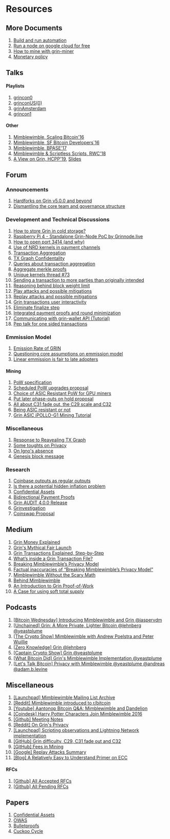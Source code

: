 # Resources

## More Documents

1. [Build and run automation](extra-documents/build-run-automation.md) </br>
2. [Run a node on google cloud for free](extra-documents/google-cloud-node.md) </br>
3. [How to mine with grin-miner](extra-documents/how-to-mine.md) </br>
4. [Monetary policy](extra-documents/monetary-policy.md) </br>


## Talks

#### Playlists

1. [grincon0](https://www.youtube.com/playlist?list=PLvgCPbagiHgqYdVUj-ylqhsXOifWrExiq) </br>
2. [grinconUS(0)](https://www.youtube.com/playlist?list=PLvgCPbagiHgqOe0z_xgrIsGq-ayVZcNjy) </br>
3. [grinAmsterdam](https://www.youtube.com/playlist?list=PLvgCPbagiHgpJXhrKAJu0Q-mbCVhpqgu7) </br>
4. [grincon1](https://www.youtube.com/playlist?list=PLvgCPbagiHgrQa5KVt4XixK9t_NbfpkuP) </br>

#### Other

1. [Mimblewimble, Scaling Bitcoin'16](https://www.youtube.com/watch?v=8BLWUUPfh2Q&t=1h29m20s) </br>
2. [Mimblewimble, SF Bitcoin Developers`16](https://www.youtube.com/watch?v=aHTRlbCaUyM&t=133s) </br>
3. [Mimblewimble, BPASE'17](https://www.youtube.com/watch?v=XiUGu48JTd0&feature=youtu.be) </br>
4. [Mimblewimble & Scriptless Scripts, RWC'18](https://www.youtube.com/watch?v=EN-JMlzr8Qw) </br>
5. [A View on Grin, HCPP'19](https://www.youtube.com/watch?v=NShVKX6Ra7Y), [Slides](https://docs.google.com/presentation/d/1PbtPV8WwDcWdnqBZHUMU7Cgr0P98NzDnuRRt2y251nU/edit#slide=id.g1a9d89a04cc779b5_0) </br>

## Forum

### Announcements
1. [Hardforks on Grin v5.0.0 and beyond](https://forum.grin.mw/t/network-upgrades-hard-forks-on-grin-v5-0-0-and-beyond/7231) </br>
2. [Dismantling the core team and governance structure](https://forum.grin.mw/t/dismantling-the-core-team-and-governance-structure/7801)</br>

### Development and  Technical Discussions

1. [How to store Grin in cold storage?](https://forum.grin.mw/t/how-to-store-grin-in-cold-storage/5375)</br>
2. [Raspberry Pi 4 - Standalone Grin-Node PoC by Grinnode.live](https://forum.grin.mw/t/raspberry-pi-4-standalone-grin-node-poc-by-grinnode-live/7796) </br>
3. [How to open port 3414 (and why)](https://forum.grin.mw/t/how-to-open-port-3414-and-why/7825)</br>
4. [Use of NRD kernels in payment channels](https://forum.grin.mw/t/use-of-nrd-kernels-in-grin-payment-channels/7298)</br>
5. [Transaction Aggregation](https://forum.grin.mw/t/grin-transaction-aggregation/418)</br>
6. [TX Graph Confidentality](https://forum.grin.mw/t/tx-graph-confidentiality/1260)</br>
7. [Queries about transaction aggregation](https://forum.grin.mw/t/some-queries-about-transaction-aggregation/1753)</br>
8. [Aggregate merkle proofs](https://forum.grin.mw/t/aggregate-merkle-proofs/4948)</br>
9. [Unique kernels thread #73](https://forum.grin.mw/t/unique-kernel-thread-73/7688/14)</br>
10. [Sending a transaction to more parties than originally intended](https://forum.grin.mw/t/sending-a-transaction-to-more-different-parties-than-originally-intended/4985)</br>
11. [Reasoning behind block weight limit](https://forum.grin.mw/t/reasoning-behind-block-weight-limit/6310) </br>
12. [Play attacks and possible mitigations](https://forum.grin.mw/t/play-attacks-and-possible-mitigations/7527) </br>
13. [Replay attacks and possible mitigations](https://forum.grin.mw/t/replay-attacks-and-possible-mitigations/7415)</br>
14. [Grin transactions user interactivity](https://forum.grin.mw/t/grin-transactions-user-interactivity/7738)</br>
15. [Eliminate finalize step](https://forum.grin.mw/t/eliminating-finalize-step/7621)</br>
16. [Integrated payment proofs and round minimization](https://forum.grin.mw/t/integrated-payment-proofs-and-round-minimization/7745)</br>
17. [Communicating with grin-wallet API (Tutorial)](https://forum.grin.mw/t/communicating-with-grin-wallet-api-tutorial/9925/4)
18. [Pep talk for one sided transactions](https://forum.grin.mw/t/pep-talk-for-one-sided-transactions/7361)</br>

### Emmission Model

1.  [Emission Rate of GRIN](https://forum.grin.mw/t/emission-rate-of-grin/171)</br>
2.  [Questioning core assumptions on emmission model](https://forum.grin.mw/t/questioning-core-assumptions-on-our-emissions-model/1414)</br>
3.  [Linear emmission is fair to late adopters](https://forum.grin.mw/t/question-for-statement-linear-emission-is-fair-for-late-adopters/6285)</br>


#### Mining

1. [PoW specification](https://forum.grin.mw/t/pow-specification/7963)</br>
2. [Scheduled PoW upgrades proposal](https://forum.grin.mw/t/scheduled-pow-upgrades-proposal/820)</br>
3. [Choice of ASIC Resistant PoW for GPU miners](https://forum.grin.mw/t/choice-of-asic-resistant-pow-for-gpu-miners/1017)</br>
4. [Put later phase-outs on hold proposal](https://forum.grin.mw/t/grin-improvement-proposal-1-put-later-phase-outs-on-hold-and-rephrase-primary-pow-commitment/4653)</br>
5. [All about C31 fade out, the C29 scale and C32](https://forum.grin.mw/t/all-about-c31-fade-out-the-c29-scale-and-c32/6914)</br>
6. [Being ASIC resistant or not](https://forum.grin.mw/t/being-asic-resistant-or-not/372)</br>
7. [Grin ASIC iPOLLO-G1 Mining Tutorial](https://forum.grin.mw/t/how-to-mine-grin-with-g1-mini-steps/9796)

### Miscellaneous

1. [Response to Reavealing TX Graph](https://forum.grin.mw/t/my-full-response-to-the-blocks-questions/6566)</br>
2. [Some toughts on Privacy](https://forum.grin.mw/t/some-thoughts-on-privacy/6581)</br>
3. [On Igno's absence](https://forum.grin.mw/t/on-ignos-absence/5301) </br>
4. [Genesis block message](https://forum.grin.mw/t/genesis-block-message/250)</br> 


### Research

1. [Coinbase outputs as regular outputs](https://forum.grin.mw/t/coinbase-outputs-as-transaction-outputs/7441) </br>
2. [Is there a potential hidden inflation problem](https://forum.grin.mw/t/is-there-a-potential-hidden-inflation-problem-with-all-mw-coins/6400) </br>
3. [Confidential Assets](https://forum.grin.mw/t/confidential-assets/1217) </br>
4. [Bidirectional Payment Proofs](https://forum.grin.mw/t/bidirectional-payment-proofs/9175) </br>
5. [Grin AUDIT 4.0.0 Release]( https://forum.grin.mw/t/grin-audit-for-4-0-0-release/7473/3) </br>
6. [Grinvestigation](https://phyro.github.io/grinvestigation/)</br>
7. [Coinswap Proposal](https://forum.grin.mw/t/mimblewimble-coinswap-proposal/8322) 

   
## Medium

1. [Grin Money Explained](https://medium.com/@CryptoProfG/grin-money-explained-4-exploring-grins-monetary-model-e48b1761653) </br>
2. [Grin's Mythical Fair Launch](https://uncommoncore.co/grin-and-the-mythical-fair-launch/)</br>
3. [Grin Transactions Explained, Step-by-Step](https://medium.com/@brandonarvanaghi/grin-transactions-explained-step-by-step-fdceb905a853) </br>
4. [What’s inside a Grin Transaction File?](https://medium.com/@brandonarvanaghi/whats-inside-a-grin-transaction-file-f062a0dcbf99)</br>
5. [Breaking Mimblewimble’s Privacy Model](https://medium.com/dragonfly-research/breaking-mimblewimble-privacy-model-84bcd67bfe52)</br>
6. [Factual inaccuracies of “Breaking Mimblewimble’s Privacy Model”](https://medium.com/grin-mimblewimble/factual-inaccuracies-of-breaking-mimblewimbles-privacy-model-8063371839b9)</br>
7. [Mimblewimble Without the Scary Math](https://blog.qtum.org/mimblewimble-without-scary-math-e894cb841b98) </br>
8. [Behind Mimblewimble](https://medium.com/scalar-capital/behind-mimblewimble-cd9da78a00e9) </br>
9. [An Introduction to Grin Proof-of-Work](https://blog.blockcypher.com/an-introduction-to-grin-proof-of-work-103aaa9f66ce) </br>
10. [A Case for using soft total supply](https://john-tromp.medium.com/a-case-for-using-soft-total-supply-1169a188d153)

## Podcasts

1.  [[Bitcoin Wednesday] Introducing Mimblewimble and Grin @jaspervdm](https://www.youtube.com/watch?v=mzHswLujMYc) </br>
2.  [[Unchained] Grin: A More Private, Lighter Bitcoin @lehnberg @yeastplume](https://unchainedcrypto.com/grin-a-more-private-lighter-bitcoin/) </br>
3.  [[The Crypto Show] Mimblewimble with Andrew Poelstra and Peter Wuillie](https://soundcloud.com/heryptohow/mimblewimble-andrew-poelstra-peter-wuille-brian-deery-and-chris-odom) </br>
4.  [[Zero Knowledge] Grin @lehnberg](https://fireside.fm/s/3yp1oIzN+6BedPBky) </br>
5.  [[Captain Crypto Show] Grin @yeastplume](https://www.youtube.com/watch?v=nwi9pMqUBQI) </br>
6.  [[What Bitcoin Did] Grin's Mimblewimble Implementation @yeastplume](https://medium.com/@whatbitcoindid/grins-michael-cordner-aka-yeastplume-on-implementing-mimblewimble-461d5ae386b9) </br>
7.  [[Let's Talk Bitcoin] Privacy with Mimblewimble @yeastplume @andreas @adam.b.levine](https://play.fountain.fm/episode/5Qk589TqsHFFx2W6F1uZ)
    

## Miscellaneous

1.  [[Launchpad] Mimblewimble Mailing List Archive](https://lists.launchpad.net/mimblewimble/) </br>
2.  [[Reddit] Mimblewimble introduced to r/bitcoin](https://www.reddit.com/r/Bitcoin/comments/4vub3y/mimblewimble_noninteractive_coinjoin_and_better/) </br>
3.  [[Youtube] Aantonop Bitcoin Q&A: Mimblewimble and Dandelion](https://www.youtube.com/watch?v=LjDJGTpK_lE) </br>
4.  [[Coindesk] Harry Potter Characters Join Mimblewimble 2016](https://www.coindesk.com/coders-harry-potter-bitcoin-mimblewimble) </br>
5.  [[Github] Meeting Notes](https://github.com/mimblewimble/grin-pm#2020) </br>
6.  [[Reddit] On Grin's Privacy](https://www.reddit.com/r/grincoin/comments/g43fhe/is_there_any_progress_on_reducing_linkability_of/fnv7lfh/) </br>
7.  [[Launchpad] Scripting observations and Lightning Network implementation](https://lists.launchpad.net/mimblewimble/msg00029.html) </br>
8.  [[GitHub] Grin difficulty, C29, C31 fade out and C32](https://github.com/Lolliedieb/lolMiner-releases/wiki/All-you-need-to-know-about-Grin-difficulty,-C29,-C31-fade-out-and-C32) </br>
9.  [[GitHub] Fees in Mining](https://github.com/mimblewimble/grin/wiki/fees-mining) </br>
10. [[Google] Replay Attacks Summary](https://docs.google.com/document/d/1BbXhgFd3byP_gfvnteRq4BmfXjtv5PJtJwI13CJsZT8/edit#) </br>
11. [[Blog] A Relatively Easy to Understand Primer on ECC](https://blog.cloudflare.com/a-relatively-easy-to-understand-primer-on-elliptic-curve-cryptography/)</br>


#### RFCs

1.  [[Github] All Accepted RFCs](https://github.com/mimblewimble/grin-rfcs#list-of-accepted-rfcs) </br>
2.  [[Github] All Pending RFCs](https://github.com/mimblewimble/grin-rfcs/pulls) </br>

## Papers

1.  [Confidential Assets](https://blockstream.com/bitcoin17-final41.pdf) </br>
2.  [OWAS](https://download.wpsoftware.net/bitcoin/wizardry/horasyuanmouton-owas.pdf) </br>
3.  [Bulletproofs](https://eprint.iacr.org/2017/1066.pdf) </br>
4.  [Cuckoo Cycle](https://github.com/tromp/cuckoo/blob/master/doc/cuckoo.pdf) </br>
